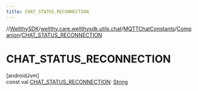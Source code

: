 ```yaml
---
title: CHAT_STATUS_RECONNECTION
---
```

//[WellthySDK](../../../../index.html)/[wellthy.care.wellthysdk.utils.chat](../../index.html)/[MQTTChatConstants](../index.html)/[Companion](index.html)/[CHAT_STATUS_RECONNECTION](-c-h-a-t_-s-t-a-t-u-s_-r-e-c-o-n-n-e-c-t-i-o-n.html)



# CHAT_STATUS_RECONNECTION



[androidJvm]\
const val [CHAT_STATUS_RECONNECTION](-c-h-a-t_-s-t-a-t-u-s_-r-e-c-o-n-n-e-c-t-i-o-n.html): [String](https://kotlinlang.org/api/latest/jvm/stdlib/kotlin/-string/index.html)




